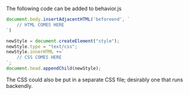 The following code can be added to behavior.js

```js
document.body.insertAdjacentHTML('beforeend', `
    // HTML COMES HERE
`)

newStyle = document.createElement("style");
newStyle.type = "text/css";
newStyle.innerHTML +=`
    // CSS COMES HERE
`;
document.head.appendChild(newStyle);
```

The CSS could also be put in a separate CSS file; desirably one that runs backendly.

